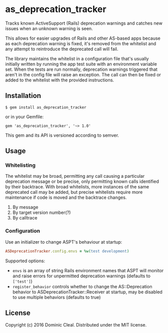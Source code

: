 # as_deprecation_tracker

Tracks known ActiveSupport (Rails) deprecation warnings and catches new issues
when an unknown warning is seen.

This allows for easier upgrades of Rails and other AS-based apps because as
each deprecation warning is fixed, it's removed from the whitelist and any
attempt to reintroduce the deprecated call will fail.

The library maintains the whitelist in a configuration file that's usually
initially written by running the app test suite with an environment variable
set. When the tests are run normally, deprecation warnings triggered that
aren't in the config file will raise an exception. The call can then be fixed
or added to the whitelist with the provided instructions.

## Installation

    $ gem install as_deprecation_tracker

or in your Gemfile:

    gem 'as_deprecation_tracker', '~> 1.0'

This gem and its API is versioned according to semver.

## Usage

### Whitelisting

The whitelist may be broad, permitting any call causing a particular
deprecation message or be precise, only permitting known calls identified by
their backtrace. With broad whitelists, more instances of the same deprecated
call may be added, but precise whitelists require more maintenance if code is
moved and the backtrace changes.

1. By message
1. By target version number(?)
1. By calltrace

### Configuration

Use an initializer to change ASPT's behaviour at startup:

```ruby
ASDeprecationTracker.config.envs = %w(test development)
```

Supported options:

* `envs` is an array of string Rails environment names that ASPT will monitor
  and raise errors for unpermitted deprecation warnings (defaults to
  `['test']`)
* `register_behavior` controls whether to change the AS::Deprecation behavior
  to ASDeprecationTracker::Receiver at startup, may be disabled to use multiple
  behaviors (defaults to true)

## License

Copyright (c) 2016 Dominic Cleal.  Distributed under the MIT license.
